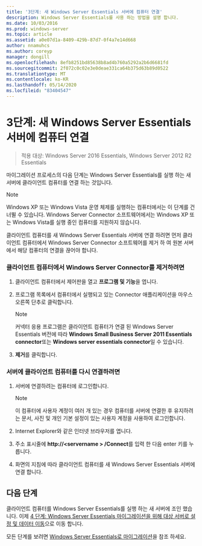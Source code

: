 ```yaml
---
title: '3단계: 새 Windows Server Essentials 서버에 컴퓨터 연결'
description: Windows Server Essentials를 사용 하는 방법을 설명 합니다.
ms.date: 10/03/2016
ms.prod: windows-server
ms.topic: article
ms.assetid: a0e07d1a-8409-429b-87d7-0f4a7e14d668
author: nnamuhcs
ms.author: coreyp
manager: dongill
ms.openlocfilehash: 8efb8251bd85638b8ad4b760a5292a2b6d6681fd
ms.sourcegitcommit: 2f072c0c02e3e0deae331ca64b375d63b89d0522
ms.translationtype: MT
ms.contentlocale: ko-KR
ms.lasthandoff: 05/14/2020
ms.locfileid: "83404547"
---
```

# <a name="step-3-join-computers-to-the-new-windows-server-essentials-server"></a>3단계: 새 Windows Server Essentials 서버에 컴퓨터 연결

>적용 대상: Windows Server 2016 Essentials, Windows Server 2012 R2 Essentials

마이그레이션 프로세스의 다음 단계는 Windows Server Essentials를 실행 하는 새 서버에 클라이언트 컴퓨터를 연결 하는 것입니다.  
  
> [!NOTE]
>  Windows XP 또는 Windows Vista 운영 체제를 실행하는 컴퓨터에서는 이 단계를 건너뛸 수 있습니다. Windows Server Connector 소프트웨어에서는 Windows XP 또는 Windows Vista를 실행 중인 컴퓨터를 지원하지 않습니다.  
  
 클라이언트 컴퓨터를 새 Windows Server Essentials 서버에 연결 하려면 먼저 클라이언트 컴퓨터에서 Windows Server Connector 소프트웨어를 제거 하 여 원본 서버에서 해당 컴퓨터의 연결을 끊어야 합니다.  
  
### <a name="to-uninstall-windows-server-connector-on-a-client-computer"></a>클라이언트 컴퓨터에서 Windows Server Connector를 제거하려면  
  
1.  클라이언트 컴퓨터에서 제어판을 열고 **프로그램 및 기능**을 엽니다.  
  
2.  프로그램 목록에서 컴퓨터에서 실행되고 있는 Connector 애플리케이션을 마우스 오른쪽 단추로 클릭합니다.  
  
    > [!NOTE]
    >  커넥터 응용 프로그램은 클라이언트 컴퓨터가 연결 된 Windows Server Essentials 버전에 따라 **Windows Small Business Server 2011 Essentials connector**또는 **Windows server essentials connector**일 수 있습니다.  
  
3.  **제거**를 클릭합니다.  
  
### <a name="to-reconnect-a-client-computer-to-the-server"></a>서버에 클라이언트 컴퓨터를 다시 연결하려면  
  
1.  서버에 연결하려는 컴퓨터에 로그인합니다.  
  
    > [!NOTE]
    >  이 컴퓨터에 사용자 계정이 여러 개 있는 경우 컴퓨터를 서버에 연결한 후 유지하려는 문서, 사진 및 개인 기본 설정이 있는 사용자 계정을 사용하여 로그인합니다.  
  
2.  Internet Explorer와 같은 인터넷 브라우저를 엽니다.  
  
3.  주소 표시줄에 **http://<servername \> /Connect**를 입력 한 다음 enter 키를 누릅니다.  
  
4.  화면의 지침에 따라 클라이언트 컴퓨터를 새 Windows Server Essentials 서버에 연결 합니다.  
  
## <a name="next-steps"></a>다음 단계  
 클라이언트 컴퓨터를 Windows Server Essentials를 실행 하는 새 서버에 조인 했습니다. 이제 [4 단계: Windows Server Essentials 마이그레이션을 위해 대상 서버로 설정 및 데이터 이동](Step-4--Move-settings-and-data-to-the-Destination-Server-for-Windows-Server-Essentials-migration.md)으로 이동 합니다.  
  

모든 단계를 보려면 [Windows Server Essentials로 마이그레이션](Migrate-from-Previous-Versions-to-Windows-Server-Essentials-or-Windows-Server-Essentials-Experience.md)을 참조 하세요.

